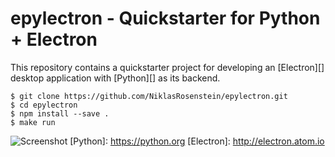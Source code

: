 # epylectron - Quickstarter for Python + Electron

This repository contains a quickstarter project for developing an [Electron][]
desktop application with [Python][] as its backend.

    $ git clone https://github.com/NiklasRosenstein/epylectron.git
    $ cd epylectron
    $ npm install --save .
    $ make run

![Screenshot](https://i.imgur.com/jnJVQ1p.png)
[Python]: https://python.org
[Electron]: http://electron.atom.io
